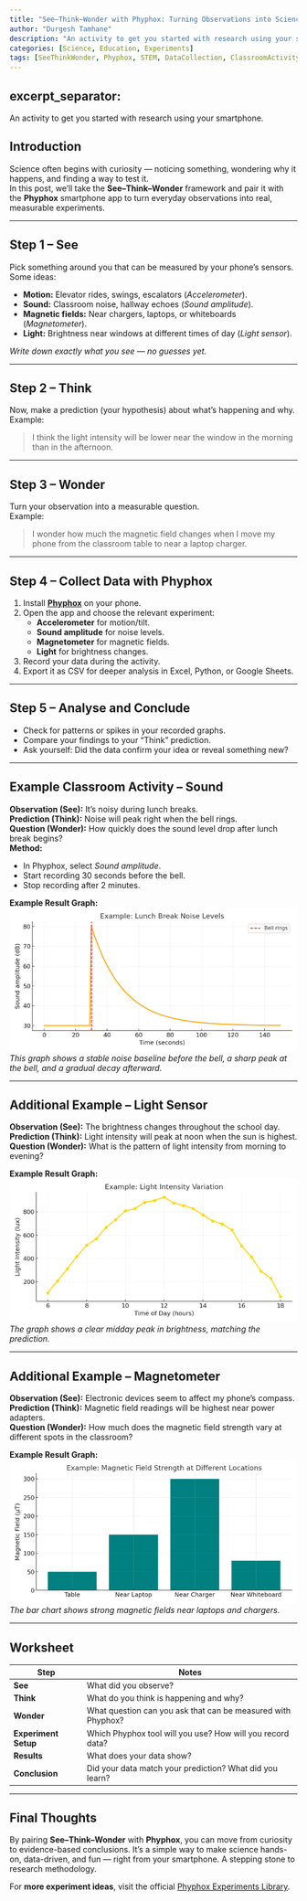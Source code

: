 ```yaml
---
title: "See–Think–Wonder with Phyphox: Turning Observations into Science"
author: "Durgesh Tamhane"
description: "An activity to get you started with research using your smartphone."
categories: [Science, Education, Experiments]
tags: [SeeThinkWonder, Phyphox, STEM, DataCollection, ClassroomActivity]
---
```

excerpt_separator: <!--more-->
---

An activity to get you started with research using your smartphone.  
<!--more-->

## Introduction
Science often begins with curiosity — noticing something, wondering why it happens, and finding a way to test it.  
In this post, we’ll take the **See–Think–Wonder** framework and pair it with the **Phyphox** smartphone app to turn everyday observations into real, measurable experiments.

---

## Step 1 – See
Pick something around you that can be measured by your phone’s sensors.  
Some ideas:

- **Motion:** Elevator rides, swings, escalators (*Accelerometer*).  
- **Sound:** Classroom noise, hallway echoes (*Sound amplitude*).  
- **Magnetic fields:** Near chargers, laptops, or whiteboards (*Magnetometer*).  
- **Light:** Brightness near windows at different times of day (*Light sensor*).  

*Write down exactly what you see — no guesses yet.*

---

## Step 2 – Think
Now, make a prediction (your hypothesis) about what’s happening and why.  
Example:
> I think the light intensity will be lower near the window in the morning than in the afternoon.

---

## Step 3 – Wonder
Turn your observation into a measurable question.  
Example:
> I wonder how much the magnetic field changes when I move my phone from the classroom table to near a laptop charger.

---

## Step 4 – Collect Data with Phyphox
1. Install **[Phyphox](https://phyphox.org/)** on your phone.  
2. Open the app and choose the relevant experiment:
   - **Accelerometer** for motion/tilt.
   - **Sound amplitude** for noise levels.
   - **Magnetometer** for magnetic fields.
   - **Light** for brightness changes.
3. Record your data during the activity.
4. Export it as CSV for deeper analysis in Excel, Python, or Google Sheets.

---

## Step 5 – Analyse and Conclude
- Check for patterns or spikes in your recorded graphs.
- Compare your findings to your “Think” prediction.
- Ask yourself: Did the data confirm your idea or reveal something new?

---

## Example Classroom Activity – Sound
**Observation (See):** It’s noisy during lunch breaks.  
**Prediction (Think):** Noise will peak right when the bell rings.  
**Question (Wonder):** How quickly does the sound level drop after lunch break begins?  
**Method:**  
- In Phyphox, select *Sound amplitude*.  
- Start recording 30 seconds before the bell.  
- Stop recording after 2 minutes.  

**Example Result Graph:**  
![Lunch Break Noise Example](/files/posts/images/lunch_break_noise_example_optimized.png)  
*This graph shows a stable noise baseline before the bell, a sharp peak at the bell, and a gradual decay afterward.*

---

## Additional Example – Light Sensor
**Observation (See):** The brightness changes throughout the school day.  
**Prediction (Think):** Light intensity will peak at noon when the sun is highest.  
**Question (Wonder):** What is the pattern of light intensity from morning to evening?  

**Example Result Graph:**  
![Light Intensity Example](/files/posts/images/light_intensity_example_optimized.png)  
*The graph shows a clear midday peak in brightness, matching the prediction.*

---

## Additional Example – Magnetometer
**Observation (See):** Electronic devices seem to affect my phone’s compass.  
**Prediction (Think):** Magnetic field readings will be highest near power adapters.  
**Question (Wonder):** How much does the magnetic field strength vary at different spots in the classroom?  

**Example Result Graph:**  
![Magnetic Field Example](/files/posts/images/magnetic_field_example_optimized.png)  
*The bar chart shows strong magnetic fields near laptops and chargers.*

---

## Worksheet

| Step  | Notes |
|-------|-------|
| **See** | What did you observe? |
| **Think** | What do you think is happening and why? |
| **Wonder** | What question can you ask that can be measured with Phyphox? |
| **Experiment Setup** | Which Phyphox tool will you use? How will you record data? |
| **Results** | What does your data show? |
| **Conclusion** | Did your data match your prediction? What did you learn? |

---

## Final Thoughts
By pairing **See–Think–Wonder** with **Phyphox**, you can move from curiosity to evidence-based conclusions. It’s a simple way to make science hands-on, data-driven, and fun — right from your smartphone. A stepping stone to research methodology.

For **more experiment ideas**, visit the official [Phyphox Experiments Library](https://phyphox.org/experiments/).

